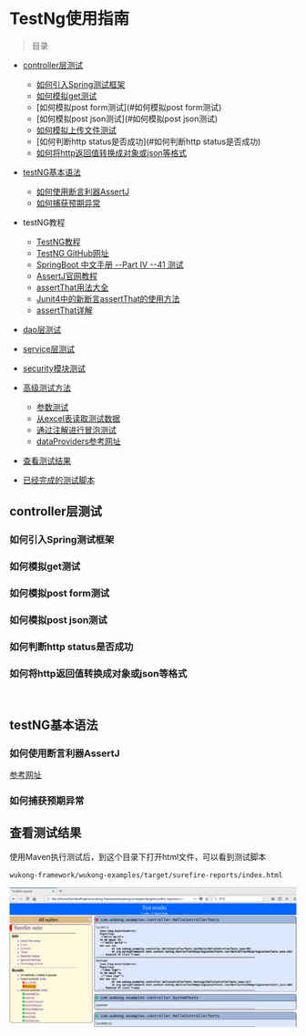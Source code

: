 # TestNg使用指南

>目录


* [controller层测试](#controller层测试)
    * [如何引入Spring测试框架](#如何引入spring测试框架)
    * [如何模拟get测试](#如何模拟get测试)
    * [如何模拟post form测试](#如何模拟post form测试)
    * [如何模拟post json测试](#如何模拟post json测试)
    * [如何模拟上传文件测试](#如何模拟上传文件测试)
    * [如何判断http status是否成功](#如何判断http status是否成功)
    * [如何将http返回值转换成对象或json等格式](#如何将http返回值转换成对象或json等格式)

* [testNG基本语法](testng基本语法)
    * [如何使用断言利器AssertJ](#如何使用断言利器assertj)
    * [如何捕获预期异常](#如何捕获预期异常)
    
* testNG教程
    * [TestNG教程](https://www.yiibai.com/testng/)   
    * [TestNG GitHub网址](https://github.com/cbeust/testng/)
    * [SpringBoot 中文手册 --Part IV --41 测试](https://blog.csdn.net/bingfengzhihuo521/article/details/78615664)
    * [AssertJ官网教程](http://joel-costigliola.github.io/assertj/)
    * [assertThat用法大全](https://www.cnblogs.com/shangren/p/8039215.html)
    * [Junit4中的新断言assertThat的使用方法](https://blog.csdn.net/smxjant/article/details/78206435)
    * [assertThat详解](https://www.aliyun.com/jiaocheng/338365.html)
    
* [dao层测试](#dao层测试)
* [service层测试](#service层测试)
* [security模块测试](#security模块测试)


* [高级测试方法](#高级测试方法)
    * [参数测试](#参数测试)
    * [从excel表读取测试数据](#从excel表读取测试数据)
    * [通过注解进行冒泡测试](#通过注解进行冒泡测试)
    * [dataProviders参考网址](#https://github.com/sergueik/testng-dataproviders)
    
* [查看测试结果](查看测试结果)    
* [已经完成的测试脚本](#已经完成的测试脚本)        
   



## controller层测试


### 如何引入Spring测试框架


### 如何模拟get测试


### 如何模拟post form测试

### 如何模拟post json测试


### 如何判断http status是否成功


### 如何将http返回值转换成对象或json等格式

<br>

## testNG基本语法

### 如何使用断言利器AssertJ

[参考网址](https://blog.csdn.net/jacksonchina2008/article/details/79381658)
   
   
### 如何捕获预期异常   
   
   
   
   
   
## 查看测试结果

使用Maven执行测试后，到这个目录下打开html文件，可以看到测试脚本

    wukong-framework/wukong-examples/target/surefire-reports/index.html

 
 ![alt](imgs/testng_result.png)
 


